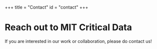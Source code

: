 +++
title = "Contact"
id = "contact"
+++

# Reach out to MIT Critical Data

If you are interested in our work or collaboration, please do contact us!

